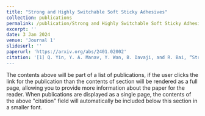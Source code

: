 ```yaml
---
title: "Strong and Highly Switchable Soft Sticky Adhesives"
collection: publications
permalink: /publication/Strong and Highly Switchable Soft Sticky Adhesives
excerpt: ''
date: 3 Jan 2024
venue: 'Journal 1'
slidesurl: ''
paperurl: 'https://arxiv.org/abs/2401.02002'
citation: '[1] Q. Yin, Y. A. Manav, Y. Wan, B. Davaji, and R. Bai, “Strong and highly switchable soft sticky adhesives,” arXiv.org. http://arxiv.org/abs/2401.02002
---
```


The contents above will be part of a list of publications, if the user clicks the link for the publication than the contents of section will be rendered as a full page, allowing you to provide more information about the paper for the reader. When publications are displayed as a single page, the contents of the above "citation" field will automatically be included below this section in a smaller font.

